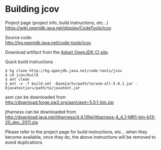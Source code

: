 # Building jcov

Project page (project info, build instructions, etc…) <br/>
https://wiki.openjdk.java.net/display/CodeTools/jcov

Source code: <br/>
http://hg.openjdk.java.net/code-tools/jcov

Download artifact from the [Adopt OpenJDK CI site](https://adopt-openjdk.ci.cloudbees.com/job/jcov/lastSuccessfulBuild/artifact/).

Quick build instructions

```
$ hg clone http://hg.openjdk.java.net/code-tools/jcov
$ cd jcov/build
$ ant clean
$ ant -v -f build.xml -Dasmjar5=/path/to/asm-all-5.0.1.jar -Djavatestjar=/path/to/javatest.jar 
```

asm can be downloaded from<br/> http://download.forge.ow2.org/asm/asm-5.0.1-bin.zip

jtharness can be downloaded from <br/> http://download.java.net/jtharness/4.4.1/Rel/jtharness-4_4_1-MR1-bin-b13-20_dec_2011.zip

Please refer to the project page for build instructions, etc… when they become available, once they do, the above instructions will be removed to avoid duplications.